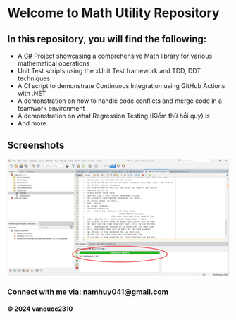 # Welcome to Math Utility Repository

## In this repository, you will find the following:

* A C# Project showcasing a comprehensive Math library for various mathematical operations
* Unit Test scripts using the xUnit Test framework and TDD, DDT techniques
* A CI script to demonstrate Continuous Integration using GitHub Actions with .NET
* A demonstration on how to handle code conflicts and merge code in a teamwork environment
* A demonstration on what Regression Testing (Kiểm thử hồi quy) is
* And more...

## Screenshots
![Source code and test script](https://github.com/vanquoc2310/math-util/blob/main/screenshots/SourceCodeAndUnitTest.png)

### Connect with me via: namhuy041@gmail.com

#### &#169; 2024 vanquoc2310
